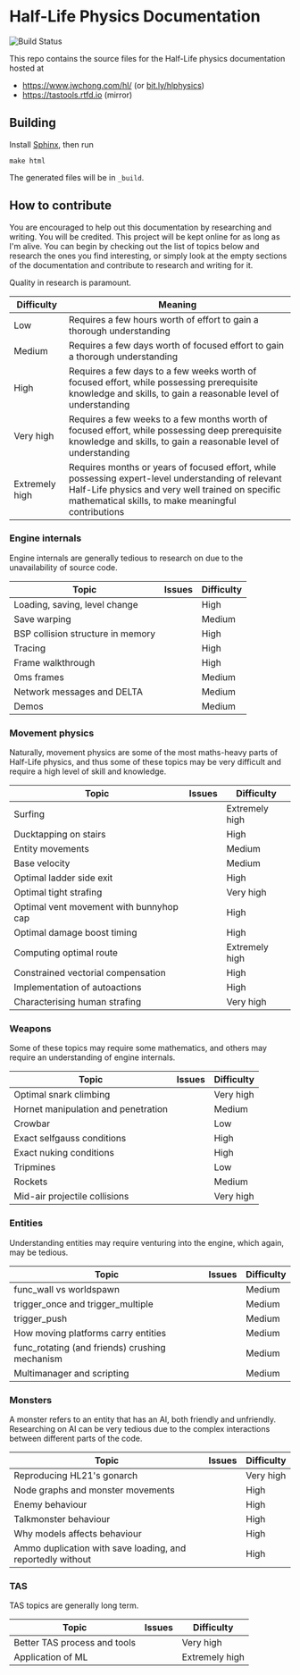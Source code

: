 # Half-Life Physics Documentation

![Build Status](https://readthedocs.org/projects/tastools/badge/?version=latest)

This repo contains the source files for the Half-Life physics documentation hosted at

* https://www.jwchong.com/hl/ (or [bit.ly/hlphysics](https://bit.ly/hlphysics))
* https://tastools.rtfd.io (mirror)

## Building

Install [Sphinx](http://www.sphinx-doc.org), then run

    make html

The generated files will be in `_build`.

## How to contribute

You are encouraged to help out this documentation by researching and writing. You will be credited. This project will be kept online for as long as I'm alive. You can begin by checking out the list of topics below and research the ones you find interesting, or simply look at the empty sections of the documentation and contribute to research and writing for it.

Quality in research is paramount.

| Difficulty | Meaning |
| --- | --- |
| Low | Requires a few hours worth of effort to gain a thorough understanding |
| Medium | Requires a few days worth of focused effort to gain a thorough understanding |
| High | Requires a few days to a few weeks worth of focused effort, while possessing prerequisite knowledge and skills, to gain a reasonable level of understanding |
| Very high | Requires a few weeks to a few months worth of focused effort, while possessing deep prerequisite knowledge and skills, to gain a reasonable level of understanding |
| Extremely high | Requires months or years of focused effort, while possessing expert-level understanding of relevant Half-Life physics and very well trained on specific mathematical skills, to make meaningful contributions |

### Engine internals

Engine internals are generally tedious to research on due to the unavailability of source code.

| Topic | Issues | Difficulty |
| --- | --- | --- |
| Loading, saving, level change | | High |
| Save warping | | Medium |
| BSP collision structure in memory | | High |
| Tracing | | High |
| Frame walkthrough | | High |
| 0ms frames | | Medium |
| Network messages and DELTA | | Medium |
| Demos | | Medium |

### Movement physics

Naturally, movement physics are some of the most maths-heavy parts of Half-Life physics, and thus some of these topics may be very difficult and require a high level of skill and knowledge.

| Topic | Issues | Difficulty |
| --- | --- | --- |
| Surfing | | Extremely high |
| Ducktapping on stairs | | High |
| Entity movements | | Medium |
| Base velocity | | Medium |
| Optimal ladder side exit | | High |
| Optimal tight strafing | | Very high |
| Optimal vent movement with bunnyhop cap | | High |
| Optimal damage boost timing | | High |
| Computing optimal route | | Extremely high |
| Constrained vectorial compensation | | High |
| Implementation of autoactions | | High |
| Characterising human strafing | | Very high |

### Weapons

Some of these topics may require some mathematics, and others may require an understanding of engine internals.

| Topic | Issues | Difficulty |
| --- | --- | --- |
| Optimal snark climbing | | Very high |
| Hornet manipulation and penetration | | Medium |
| Crowbar | | Low |
| Exact selfgauss conditions | | High |
| Exact nuking conditions | | High |
| Tripmines | | Low |
| Rockets | | Medium |
| Mid-air projectile collisions | | Very high |

### Entities

Understanding entities may require venturing into the engine, which again, may be tedious.

| Topic | Issues | Difficulty |
| --- | --- | --- |
| func\_wall vs worldspawn | | Medium |
| trigger\_once and trigger\_multiple | | Medium |
| trigger\_push | | Medium |
| How moving platforms carry entities | | Medium |
| func\_rotating (and friends) crushing mechanism | | Medium |
| Multimanager and scripting | | Medium |

### Monsters

A monster refers to an entity that has an AI, both friendly and unfriendly. Researching on AI can be very tedious due to the complex interactions between different parts of the code.

| Topic | Issues | Difficulty |
| --- | --- | --- |
| Reproducing HL21's gonarch | | Very high |
| Node graphs and monster movements | | High |
| Enemy behaviour | | High |
| Talkmonster behaviour | | High |
| Why models affects behaviour | | High |
| Ammo duplication with save loading, and reportedly without | | High |

### TAS

TAS topics are generally long term.

| Topic | Issues | Difficulty |
| --- | --- | --- |
| Better TAS process and tools | | Very high |
| Application of ML | | Extremely high |
